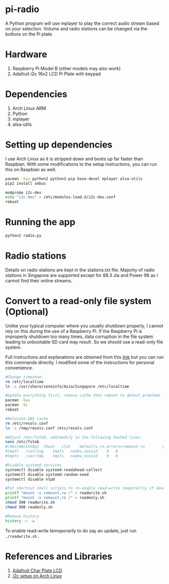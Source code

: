 pi-radio
========

A Python program will use mplayer to play the correct audio stream based on your selection. Volume and radio stations can be changed via the buttons on the Pi plate.


Hardware
====
1. Raspberry Pi Model B (other models may also work)
2. Adafruit i2c 16x2 LCD Pi Plate with keypad

Dependencies
=====
1. Arch Linux ARM
2. Python
3. mplayer
4. alsa-utils


Setting up dependencies
=====

I use Arch Linux as it is stripped down and boots up far faster than Raspbian. With some modifications to the setup instructions, you can run this on Raspbian as well.

```bash
pacman -Syu python2 python2-pip base-devel mplayer alsa-utils
pip2 install smbus

modprobe i2c-dev
echo "i2c-dev" > /etc/modules-load.d/i2c-dev.conf
reboot
```

Running the app
=====

```bash
python2 radio.py
```

Radio stations
=====

Details on radio stations are kept in the stations.txt file.  Majority of radio stations in Singapore are supported except for 88.3 Jia and Power 98 as I cannot find their online streams.


Convert to a read-only file system (Optional)
=====

Unlike your typical computer where you usually shutdown properly, I cannot rely on this during the use of a Raspberry Pi. If the Raspberry Pi is improperly shutdown too many times, data corruption in the file system leading to unbootable SD card may result. So we should use a read-only file system.

Full instructions and explanations are obtained from this [link](http://ruiabreu.org/2013-06-02-booting-raspberry-pi-in-readonly.html) but you can run this commands directly. I modified some of the instructions for personal convenience.

```bash
#Change timezone.
rm /etc/localtime
ln -s /usr/share/zoneinfo/Asia/Singapore /etc/localtime

#Update everything first, remove cache then reboot to detect problems
pacman -Syu  
pacman -Sc
reboot

#Relocate DNS cache
rm /etc/resolv.conf
ln -s /tmp/resolv.conf /etc/resolv.conf

#Adjust /etc/fstab, add/modify to the following hashed lines.
nano /etc/fstab
#/dev/mmcblk0p1  /boot   vfat    defaults,ro,errors=remount-ro        0       0
#tmpfs   /var/log    tmpfs   nodev,nosuid    0   0
#tmpfs   /var/tmp    tmpfs   nodev,nosuid    0   0

#Disable systemd services
systemctl disable systemd-readahead-collect
systemctl disable systemd-random-seed
systemctl disable ntpd

#Put shortcut shell scripts to re-enable read-write temporarily if needed
printf "mount -o remount,rw /" > readwrite.sh
printf "mount -o remount,ro /" > readonly.sh
chmod 500 readwrite.sh
chmod 500 readonly.sh

#Remove history
history -c -w
```


To enable read-write temoporarily to do say an update, just run `./readwrite.sh` .



References and Libraries
=====
1. [Adafruit Char Plate LCD](https://learn.adafruit.com/adafruit-16x2-character-lcd-plus-keypad-for-raspberry-pi/overview)
2. [i2c setup on Arch Linux](http://cfedk.host.cs.st-andrews.ac.uk/site/?q=2013-pi)







